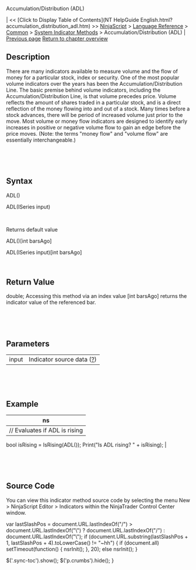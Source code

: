 ﻿










 


Accumulation/Distribution (ADL)







| &lt;&lt; [Click to Display Table of Contents](NT HelpGuide English.html?accumulation_distribution_adl.htm) &gt;&gt;
 [NinjaScript](ninjascript.htm) &gt; [Language Reference](language_reference_wip.htm) &gt; [Common](common.htm) &gt; [System Indicator Methods](indicators.htm) &gt;
Accumulation/Distribution (ADL) | [Previous page](valid_input_data_for_indicator.htm)
[Return to chapter overview](indicators.htm)










Description
-----------


There are many indicators available to measure volume and the flow of money for a particular stock, index or security. One of the most popular volume indicators over the years has been the Accumulation/Distribution Line. The basic premise behind volume indicators, including the Accumulation/Distribution Line, is that volume precedes price. Volume reflects the amount of shares traded in a particular stock, and is a direct reflection of the money flowing into and out of a stock. Many times before a stock advances, there will be period of increased volume just prior to the move. Most volume or money flow indicators are designed to identify early increases in positive or negative volume flow to gain an edge before the price moves. (Note: the terms "money flow" and "volume flow" are essentially interchangeable.) 


 


 


Syntax
------


ADL()  

ADL(ISeries<double> input)  

 


Returns default value  

ADL()[int barsAgo]  

ADL(ISeries<double> input)[int barsAgo]


 


Return Value
------------


double; Accessing this method via an index value [int barsAgo] returns the indicator value of the referenced bar.


 


 


Parameters
----------




|  |  |
| --- | --- |
| input | Indicator source data ([?](valid_input_data_for_indicator.htm)) |



 


 


Example
-------




| ns |
| --- |
| // Evaluates if ADL is rising
bool isRising = IsRising(ADL());
Print("Is ADL rising? " + isRising); |



 


 


Source Code
-----------


You can view this indicator method source code by selecting the menu New &gt; NinjaScript Editor &gt; Indicators within the NinjaTrader Control Center window.





 
 var lastSlashPos = document.URL.lastIndexOf("/") &gt; document.URL.lastIndexOf("\\") ? document.URL.lastIndexOf("/") : document.URL.lastIndexOf("\\");
 if (document.URL.substring(lastSlashPos + 1, lastSlashPos + 4).toLowerCase() != "~hh") {
 if (document.all) setTimeout(function() {
 nsrInit();
 }, 20);
 else nsrInit();
 }
 
 
 $('.sync-toc').show();
 $('p.crumbs').hide();
 }
 
 
 



</double></double>